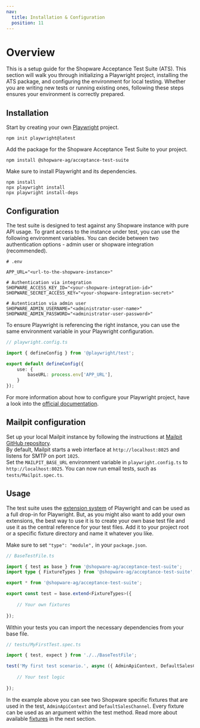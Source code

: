 ```yaml
---
nav:
  title: Installation & Configuration
  position: 11
---
```


# Overview

This is a setup guide for the Shopware Acceptance Test Suite (ATS). This section will walk you through initializing a Playwright project, installing the ATS package, and configuring the environment for local testing. Whether you are writing new tests or running existing ones, following these steps ensures your environment is correctly prepared.

## Installation

Start by creating your own [Playwright](https://playwright.dev/docs/intro) project.

```shell
npm init playwright@latest
```

Add the package for the Shopware Acceptance Test Suite to your project.

```shell
npm install @shopware-ag/acceptance-test-suite
```

Make sure to install Playwright and its dependencies.

```shell
npm install
npx playwright install
npx playwright install-deps
```

## Configuration

The test suite is designed to test against any Shopware instance with pure API usage. To grant access to the instance under test, you can use the following environment variables. You can decide between two authentication options - admin user or shopware integration (recommended).

```dotenv
# .env

APP_URL="<url-to-the-shopware-instance>"

# Authentication via integration
SHOPWARE_ACCESS_KEY_ID="<your-shopware-integration-id>"
SHOPWARE_SECRET_ACCESS_KEY="<your-shopware-integration-secret>"

# Autentication via admin user
SHOPWARE_ADMIN_USERNAME="<administrator-user-name>"
SHOPWARE_ADMIN_PASSWORD="<administrator-user-password>"
```

To ensure Playwright is referencing the right instance, you can use the same environment variable in your Playwright configuration.

```TypeScript
// playwright.config.ts

import { defineConfig } from '@playwright/test';

export default defineConfig({
    use: {
        baseURL: process.env['APP_URL'],
    }
});
```

For more information about how to configure your Playwright project, have a look into the [official documentation](https://playwright.dev/docs/test-configuration).

## Mailpit configuration

Set up your local Mailpit instance by following the instructions at [Mailpit GitHub repository](https://github.com/axllent/mailpit).  
By default, Mailpit starts a web interface at `http://localhost:8025` and listens for SMTP on port `1025`.  
Set the `MAILPIT_BASE_URL` environment variable in `playwright.config.ts` to `http://localhost:8025`. You can now run email tests, such as `tests/Mailpit.spec.ts`.

## Usage

The test suite uses the [extension system](https://playwright.dev/docs/extensibility) of Playwright and can be used as a full drop-in for Playwright. But, as you might also want to add your own extensions, the best way to use it is to create your own base test file and use it as the central reference for your test files. Add it to your project root or a specific fixture directory and name it whatever you like.

Make sure to set `"type": "module",` in your `package.json`.

```TypeScript
// BaseTestFile.ts

import { test as base } from '@shopware-ag/acceptance-test-suite';
import type { FixtureTypes } from '@shopware-ag/acceptance-test-suite';

export * from '@shopware-ag/acceptance-test-suite';

export const test = base.extend<FixtureTypes>({
    
    // Your own fixtures 
    
});
```

Within your tests you can import the necessary dependencies from your base file.

```TypeScript
// tests/MyFirstTest.spec.ts

import { test, expect } from './../BaseTestFile';

test('My first test scenario.', async ({ AdminApiContext, DefaultSalesChannel }) => {
    
    // Your test logic
    
});
```

In the example above you can see two Shopware specific fixtures that are used in the test, `AdminApiContext` and `DefaultSalesChannel`. Every fixture can be used as an argument within the test method. Read more about available [fixtures](./fixtures.md) in the next section.
